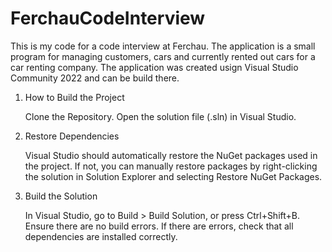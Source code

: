 # FerchauCodeInterview
 
This is my code for a code interview at Ferchau.
The application is a small program for managing customers, cars and currently rented out cars for a car renting company.
The application was created usign Visual Studio Community 2022 and can be build there.

1. How to Build the Project

   Clone the Repository.
   Open the solution file (.sln) in Visual Studio.

3. Restore Dependencies

    Visual Studio should automatically restore the NuGet packages used in the project.
    If not, you can manually restore packages by right-clicking the solution in Solution Explorer and selecting Restore NuGet Packages.

4. Build the Solution

    In Visual Studio, go to Build > Build Solution, or press Ctrl+Shift+B.
    Ensure there are no build errors. If there are errors, check that all dependencies are installed correctly.
